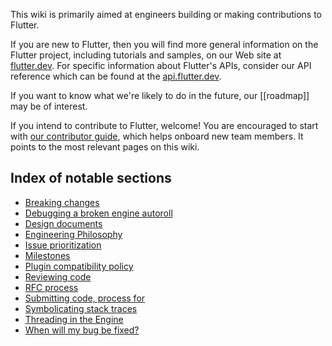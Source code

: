 This wiki is primarily aimed at engineers building or making contributions to Flutter.

If you are new to Flutter, then you will find more general information on the Flutter project, including tutorials and samples, on our Web site at [flutter.dev](https://flutter.dev). For specific information about Flutter's APIs, consider our API reference which can be found at the [api.flutter.dev](https://api.flutter.dev/).

If you want to know what we're likely to do in the future, our [[roadmap]] may be of interest.

If you intend to contribute to Flutter, welcome! You are encouraged to start with [our contributor guide](https://github.com/flutter/flutter/blob/master/CONTRIBUTING.md), which helps onboard new team members. It points to the most relevant pages on this wiki.

## Index of notable sections

* [Breaking changes](https://github.com/flutter/flutter/wiki/Tree-hygiene#handling-breaking-changes)
* [Debugging a broken engine autoroll](https://github.com/flutter/flutter/wiki/Debugging-the-engine#bisecting-a-roll-failure)
* [Design documents](https://github.com/flutter/flutter/wiki/Chat#design-documents)
* [Engineering Philosophy](https://github.com/flutter/flutter/wiki/Style-guide-for-Flutter-repo#philosophy)
* [Issue prioritization](https://github.com/flutter/flutter/wiki/Issue-hygiene#priorities)
* [Milestones](https://github.com/flutter/flutter/wiki/Issue-hygiene#milestones)
* [Plugin compatibility policy](https://github.com/flutter/flutter/wiki/Style-guide-for-Flutter-repo#plugin-compatibility)
* [Reviewing code](https://github.com/flutter/flutter/wiki/Tree-hygiene#how-to-review-code)
* [RFC process](https://github.com/flutter/flutter/wiki/Issue-hygiene#how-to-propose-a-specific-change)
* [Submitting code, process for](https://github.com/flutter/flutter/wiki/Tree-hygiene#overview)
* [Symbolicating stack traces](https://github.com/flutter/flutter/wiki/Crashes)
* [Threading in the Engine](https://github.com/flutter/flutter/wiki/The-Engine-architecture#threading)
* [When will my bug be fixed?](https://github.com/flutter/flutter/wiki/Issue-hygiene#when-will-my-bug-be-fixed)
